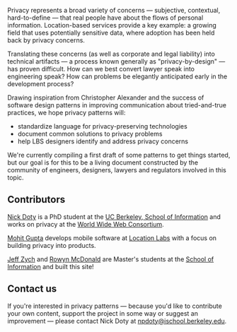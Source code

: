Privacy represents a broad variety of concerns &mdash; subjective, contextual, hard-to-define &mdash; that real people have about the flows of personal information. Location-based services provide a key example: a growing field that uses potentially sensitive data, where adoption has been held back by privacy concerns.

Translating these concerns (as well as corporate and legal liability) into technical artifacts &mdash; a process known generally as "privacy-by-design" &mdash; has proven difficult. How can we best convert lawyer speak into engineering speak? How can problems be elegantly anticipated early in the development process?

Drawing inspiration from Christopher Alexander and the success of software design patterns in improving communication about tried-and-true practices, we hope privacy patterns will:

* standardize language for privacy-preserving technologies
* document common solutions to privacy problems
* help LBS designers identify and address privacy concerns

We're currently compiling a first draft of some patterns to get things started, but our goal is for this to be a living document constructed by the community of engineers, designers, lawyers and regulators involved in this topic. 

## Contributors ##

[Nick Doty](http://npdoty.name) is a PhD student at the [UC Berkeley, School of Information](http://ischool.berkeley.edu) and works on privacy at the [World Wide Web Consortium](http://www.w3.org).

[Mohit Gupta](http://m0hit.name) develops mobile software at [Location Labs](http://location-labs.com) with a focus on building privacy into products.

[Jeff Zych](http://jlzych.com) and [Rowyn McDonald](http://www.rowyn.com) are Master's students at the [School of Information](http://ischool.berkeley.edu) and built this site!

## Contact us ##

If you're interested in privacy patterns &mdash; because you'd like to contribute your own content, support the project in some way or suggest an improvement &mdash; please contact Nick Doty at [npdoty@ischool.berkeley.edu](mailto:npdoty@ischool.berkeley.edu).